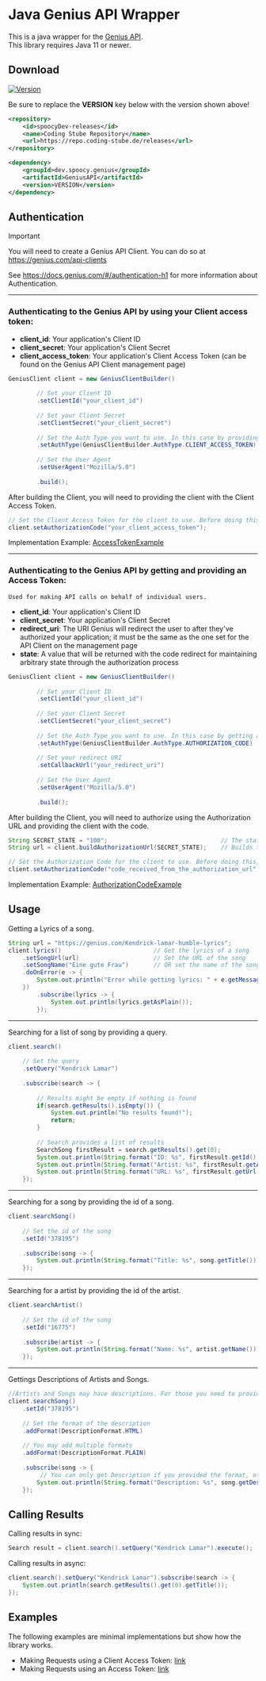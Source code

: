 

# Java Genius API Wrapper
This is a java wrapper for the [Genius API](https://docs.genius.com). <br>
This library requires Java 11 or newer.

## Download

[![Version](https://repo.coding-stube.de/api/badge/latest/releases/dev/spoocy/genius/GeniusAPI?color=0F81C2&name=Version&prefix=v)](https://repo.coding-stube.de/#/releases/dev/spoocy/genius/GeniusAPI)

Be sure to replace the **VERSION** key below with the version shown above!
```xml
<repository>
    <id>spoocyDev-releases</id>
    <name>Coding Stube Repository</name>
    <url>https://repo.coding-stube.de/releases</url>
</repository>
```

```xml
<dependency>
    <groupId>dev.spoocy.genius</groupId>
    <artifactId>GeniusAPI</artifactId>
    <version>VERSION</version>
</dependency>
```

## Authentication

> [!IMPORTANT]
> You will need to create a Genius API Client. You can do so at https://genius.com/api-clients <br>

See https://docs.genius.com/#/authentication-h1 for more information about Authentication.

___

### Authenticating to the Genius API by using your Client access token:
* **client_id**: Your application's Client ID
* **client_secret**: Your application's Client Secret
* **client_access_token**: Your application's Client Access Token (can be found on the Genius API Client management page)
```java
GeniusClient client = new GeniusClientBuilder()
        
        // Set your Client ID
        .setClientId("your_client_id")       
        
        // Set your Client Secret
        .setClientSecret("your_client_secret")
        
        // Set the Auth Type you want to use. In this case by providing a Client Access Token
        .setAuthType(GeniusClientBuilder.AuthType.CLIENT_ACCESS_TOKEN)
        
        // Set the User Agent
        .setUserAgent("Mozilla/5.0")
        
        .build();
```
After building the Client, you will need to providing the client with the Client Access Token. <br>
```java
// Set the Client Access Token for the client to use. Before doing this, no requests can be made.
client.setAuthorizationCode("your_client_access_token");
```
Implementation Example: [AccessTokenExample](src/test/java/AccessTokenExample.java)

___

### Authenticating to the Genius API by getting and providing an Access Token:
`Used for making API calls on behalf of individual users.`
* **client_id**: Your application's Client ID
* **client_secret**: Your application's Client Secret
* **redirect_uri**: The URI Genius will redirect the user to after they've authorized your application; it must be the same as the one set for the API Client on the management page
* **state**: A value that will be returned with the code redirect for maintaining arbitrary state through the authorization process
```java
GeniusClient client = new GeniusClientBuilder()
        
        // Set your Client ID
        .setClientId("your_client_id")
        
        // Set your Client Secret
        .setClientSecret("your_client_secret")
        
        // Set the Auth Type you want to use. In this case by getting an Access Token
        .setAuthType(GeniusClientBuilder.AuthType.AUTHORIZATION_CODE)
        
        // Set your redirect URI
        .setCallbackUrl("your_redirect_uri")
        
        // Set the User Agent
        .setUserAgent("Mozilla/5.0")
        
        .build();
```
After building the Client, you will need to authorize using the Authorization URL and providing the client with the code. <br>
```java
String SECRET_STATE = "100";                                // The state value to be returned with the code (see above)
String url = client.buildAuthorizationUrl(SECRET_STATE);    // Builds the Authorization URL using the provided credentials and the state

// Set the Authorization Code for the client to use. Before doing this, n qo requests can be made.
client.setAuthorizationCode("code_received_from_the_authorization_url");
```
Implementation Example: [AuthorizationCodeExample](src/test/java/AuthorizationCodeExample.java)

## Usage

Getting a Lyrics of a song.
```java
String url = "https://genius.com/Kendrick-lamar-humble-lyrics";
client.lyrics()                          // Get the lyrics of a song
    .setSongUrl(url)                     // Set the URL of the song
    .setSongName("Eine gute Frau")       // OR set the name of the song (if url is set, this will be ignored)
    .doOnError(e -> {
        System.out.println("Error while getting lyrics: " + e.getMessage());
    })
        .subscribe(lyrics -> {
            System.out.println(lyrics.getAsPlain());
        });
```
___

Searching for a list of song by providing a query.
```java
client.search()
    
    // Set the query
    .setQuery("Kendrick Lamar")
    
    .subscribe(search -> {
        
        // Results might be empty if nothing is found
        if(search.getResults().isEmpty()) {
            System.out.println("No results found!");
            return;
        }
        
        // Search provides a list of results
        SearchSong firstResult = search.getResults().get(0);
        System.out.println(String.format("ID: %s", firstResult.getId()));
        System.out.println(String.format("Artist: %s", firstResult.getArtist().getName()));
        System.out.println(String.format("URL: %s", firstResult.getUrl()));
    });
```
___

Searching for a song by providing the id of a song.
```java
client.searchSong()
    
    // Set the id of the song
    .setId("378195")
    
    .subscribe(song -> {
        System.out.println(String.format("Title: %s", song.getTitle()));
    });
```
___

Searching for a artist by providing the id of the artist.
```java
client.searchArtist() 
    
    // Set the id of the song
    .setId("16775")
    
    .subscribe(artist -> {
        System.out.println(String.format("Name: %s", artist.getName()));
    });
```
___

Gettings Descriptions of Artists and Songs.
```java
//Artists and Songs may have descriptions. For those you need to provide how you want those to be formatted.
client.searchSong()
    .setId("378195")
    
    // Set the format of the description
    .addFormat(DescriptionFormat.HTML)
    
    // You may add multiple formats
    .addFormat(DescriptionFormat.PLAIN)
    
    .subscribe(song -> {
         // You can only get Description if you provided the format, otherwise it will be null
        System.out.println(String.format("Description: %s", song.getDescription().getPlain()));
    });
```

## Calling Results

Calling results in sync:
```java
Search result = client.search().setQuery("Kendrick Lamar").execute();
```

Calling results in async:
```java
client.search().setQuery("Kendrick Lamar").subscribe(search -> {
    System.out.println(search.getResults().get(0).getTitle());
});
```

## Examples

The following examples are minimal implementations but show how the library works.
  - Making Requests using a Client Access Token: [link](src/examples/java/AccessTokenExample.java)
  - Making Requests using an Access Token: [link](src/examples/java/AuthorizationCodeExample.java)
